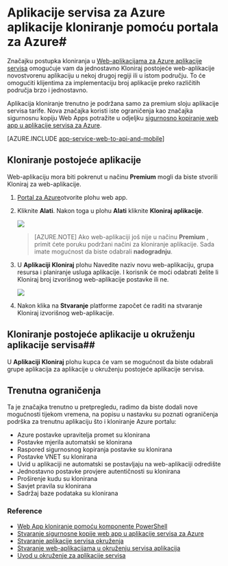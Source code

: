 <properties
    pageTitle="Web App kloniranje pomoću portala za Azure"
    description="Saznajte kako Kloniraj web-aplikacije pomoću portala za Azure novog web-aplikacije."
    services="app-service\web"
    documentationCenter=""
    authors="ahmedelnably"
    manager="stefsch"
    editor=""/>

<tags
    ms.service="app-service-web"
    ms.workload="web"
    ms.tgt_pltfrm="na"
    ms.devlang="na"
    ms.topic="article"
    ms.date="03/08/2016"
    ms.author="ahmedelnably"/>

# <a name="azure-app-service-app-cloning-using-azure-portal"></a>Aplikacije servisa za Azure aplikacije kloniranje pomoću portala za Azure#

Značajku postupka kloniranja u [Web-aplikacijama za Azure aplikacije servisa](http://go.microsoft.com/fwlink/?LinkId=529714) omogućuje vam da jednostavno Kloniraj postojeće web-aplikacije novostvorenu aplikaciju u nekoj drugoj regiji ili u istom području. To će omogućiti klijentima za implementaciju broj aplikacije preko različitih područja brzo i jednostavno.

Aplikacija kloniranje trenutno je podržana samo za premium sloju aplikacije servisa tarife. Nova značajka koristi iste ograničenja kao značajka sigurnosnu kopiju Web Apps potražite u odjeljku [sigurnosno kopiranje web app u aplikacije servisa za Azure](web-sites-backup.md).

[AZURE.INCLUDE [app-service-web-to-api-and-mobile](../../includes/app-service-web-to-api-and-mobile.md)] 


## <a name="cloning-an-existing-app"></a>Kloniranje postojeće aplikacije ##

Web-aplikaciju mora biti pokrenut u načinu **Premium** mogli da biste stvorili Kloniraj za web-aplikacije.

1. [Portal za Azure](https://portal.azure.com/)otvorite plohu web app.
2. Kliknite **Alati**. Nakon toga u plohu **Alati** kliknite **Kloniraj aplikacije**.

    ![][1]

    > [AZURE.NOTE]
    > Ako web-aplikaciji još nije u načinu **Premium** , primit ćete poruku podržani načini za kloniranje aplikacije. Sada imate mogućnost da biste odabrali **nadogradnju**.
    
3. U **Aplikaciji Kloniraj** plohu Navedite naziv novu web-aplikaciju, grupa resursa i planiranje usluga aplikacije. I korisnik će moći odabrati želite li Kloniraj broj izvorišnog web-aplikacije postavke ili ne.

    ![][2]

4. Nakon klika na **Stvaranje** platforme započet će raditi na stvaranje Kloniraj izvorišnog web-aplikacije.

## <a name="cloning-an-existing-app-to-an-app-service-environment"></a>Kloniranje postojeće aplikacije u okruženju aplikacije servisa##

U **Aplikaciji Kloniraj** plohu kupca će vam se mogućnost da biste odabrali grupe aplikacija za aplikacije u okruženju postojeće aplikacije servisa.

## <a name="current-restrictions"></a>Trenutna ograničenja ##

Ta je značajka trenutno u pretpregledu, radimo da biste dodali nove mogućnosti tijekom vremena, na popisu u nastavku su poznati ograničenja podrška za trenutnu aplikaciju što i kloniranje Azure portalu:

- Azure postavke upravitelja promet su klonirana
- Postavke mjerila automatski se klonirana
- Raspored sigurnosnog kopiranja postavke su klonirana
- Postavke VNET su klonirana
- Uvid u aplikaciji ne automatski se postavljaju na web-aplikaciji odredište
- Jednostavno postavke provjere autentičnosti su klonirana
- Proširenje kudu su klonirana
- Savjet pravila su klonirana
- Sadržaj baze podataka su klonirana


### <a name="references"></a>Reference ###
- [Web App kloniranje pomoću komponente PowerShell](app-service-web-app-cloning.md)
- [Stvaranje sigurnosne kopije web app u aplikacije servisa za Azure](web-sites-backup.md)
- [Stvaranje aplikacije servisa okruženja](app-service-web-how-to-create-an-app-service-environment.md)
- [Stvaranje web-aplikacijama u okruženju servisa aplikacija](app-service-web-how-to-create-a-web-app-in-an-ase.md)
- [Uvod u okruženje za aplikacije servisa](app-service-app-service-environment-intro.md)

<!--Image references-->
[1]: ./media/app-service-web-app-cloning-portal/CloningBlade.png
[2]: ./media/app-service-web-app-cloning-portal/CloneSettings.png